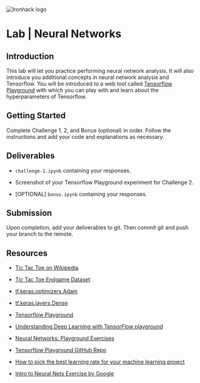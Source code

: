 ![Ironhack logo](https://i.imgur.com/1QgrNNw.png)

# Lab | Neural Networks

## Introduction

This lab will let you practice performing neural network analysis. It will also introduce you additional concepts in neural network analysis and Tensorflow. You will be introduced to a web tool called [Tensorflow Playground](http://playground.tensorflow.org) with which you can play with and learn about the hyperparameters of Tensorflow.

## Getting Started

Complete Challenge 1, 2, and Bonus (optional) in order. Follow the instructions and add your code and explanations as necessary.

## Deliverables

- `challenge-1.ipynb` containing your responses.

- Screenshot of your Tensorflow Playground experiment for Challenge 2.

- [OPTIONAL] `bonus.ipynb` containing your responses.

## Submission

Upon completion, add your deliverables to git. Then commit git and push your branch to the remote.

## Resources

* [Tic Tac Toe on Wikipedia](https://en.wikipedia.org/wiki/Tic-tac-toe)

* [Tic Tac Toe Endgame Dataset](https://datahub.io/machine-learning/tic-tac-toe-endgame)

* [tf.keras.optimizers.Adam](https://www.tensorflow.org/api_docs/python/tf/keras/optimizers/Adam)

* [tf.keras.layers.Dense](https://www.tensorflow.org/api_docs/python/tf/keras/layers/Dense)

* [Tensorflow Playground](https://playground.tensorflow.org)

* [Understanding Deep Learning with TensorFlow playground](https://medium.com/@andrewt3000/understanding-tensorflow-playground-c20cdb7a250b)

* [Neural Networks: Playground Exercises](https://developers.google.com/machine-learning/crash-course/introduction-to-neural-networks/playground-exercises)

* [Tensorflow Playground GitHub Repo](https://github.com/tensorflow/playground)

* [How to pick the best learning rate for your machine learning project](https://medium.com/octavian-ai/which-optimizer-and-learning-rate-should-i-use-for-deep-learning-5acb418f9b2)

* [Intro to Neural Nets Exercise by Google](https://colab.research.google.com/notebooks/mlcc/intro_to_neural_nets.ipynb)
